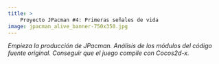 ```yaml
---
title: >
    Proyecto JPacman #4: Primeras señales de vida
image: jpacman_alive_banner-750x350.jpg
---
```


*Empieza la producción de JPacman. Análisis de los módulos del código fuente original. Conseguir que el juego compile con Cocos2d-x.*

<!--more-->
